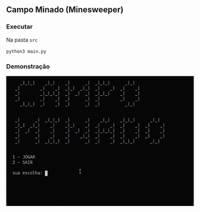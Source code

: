 ## Campo Minado (Minesweeper)

### Executar
Na pasta `src`

```
python3 main.py
```

### Demonstração

![](assets/demo.gif)